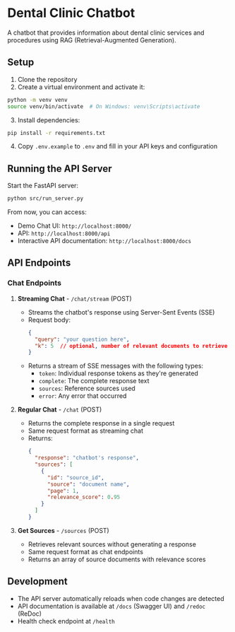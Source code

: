# Dental Clinic Chatbot

A chatbot that provides information about dental clinic services and procedures using RAG (Retrieval-Augmented Generation).

## Setup

1. Clone the repository
2. Create a virtual environment and activate it:
```bash
python -m venv venv
source venv/bin/activate  # On Windows: venv\Scripts\activate
```
3. Install dependencies:
```bash
pip install -r requirements.txt
```
4. Copy `.env.example` to `.env` and fill in your API keys and configuration

## Running the API Server

Start the FastAPI server:
```bash
python src/run_server.py
```

From now, you can access:
- Demo Chat UI: `http://localhost:8000/`
- API: `http://localhost:8000/api`
- Interactive API documentation: `http://localhost:8000/docs`

## API Endpoints

### Chat Endpoints

1. **Streaming Chat** - `/chat/stream` (POST)
   - Streams the chatbot's response using Server-Sent Events (SSE)
   - Request body:
     ```json
     {
       "query": "your question here",
       "k": 5  // optional, number of relevant documents to retrieve
     }
     ```
   - Returns a stream of SSE messages with the following types:
     - `token`: Individual response tokens as they're generated
     - `complete`: The complete response text
     - `sources`: Reference sources used
     - `error`: Any error that occurred

2. **Regular Chat** - `/chat` (POST)
   - Returns the complete response in a single request
   - Same request format as streaming chat
   - Returns:
     ```json
     {
       "response": "chatbot's response",
       "sources": [
         {
           "id": "source_id",
           "source": "document name",
           "page": 1,
           "relevance_score": 0.95
         }
       ]
     }
     ```

3. **Get Sources** - `/sources` (POST)
   - Retrieves relevant sources without generating a response
   - Same request format as chat endpoints
   - Returns an array of source documents with relevance scores

## Development

- The API server automatically reloads when code changes are detected
- API documentation is available at `/docs` (Swagger UI) and `/redoc` (ReDoc)
- Health check endpoint at `/health`